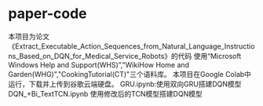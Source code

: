 # paper-code
本项目为论文《Extract_Executable_Action_Sequences_from_Natural_Language_Instructions_Based_on_DQN_for_Medical_Service_Robots》的代码
使用“Microsoft Windows Help and Support(WHS)”,"WikiHow Home and Garden(WHG)","CookingTutorial(CT)"三个语料库。
本项目在Google Colab中运行，下载并上传到谷歌云端硬盘。
GRU.ipynb:使用双向GRU搭建DQN模型
DQN_+Bi_TextTCN.ipynb 使用修改后的TCN模型搭建DQN模型

